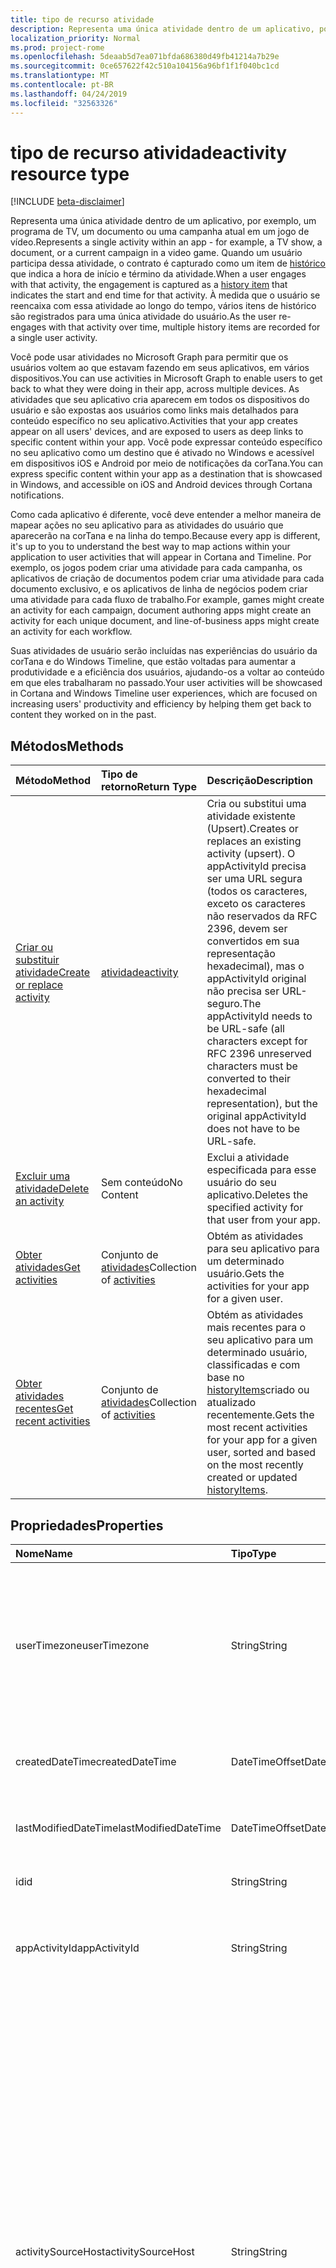 ```yaml
---
title: tipo de recurso atividade
description: Representa uma única atividade dentro de um aplicativo, por exemplo, um programa de TV, um documento ou uma campanha atual em um jogo de vídeo. Quando um usuário participa dessa atividade, o contrato é capturado como um item de histórico que indica a hora de início e término da atividade. À medida que o usuário se reencaixa com essa atividade ao longo do tempo, vários itens de histórico são registrados para uma única atividade do usuário.
localization_priority: Normal
ms.prod: project-rome
ms.openlocfilehash: 5deaab5d7ea071bfda686380d49fb41214a7b29e
ms.sourcegitcommit: 0ce657622f42c510a104156a96bf1f1f040bc1cd
ms.translationtype: MT
ms.contentlocale: pt-BR
ms.lasthandoff: 04/24/2019
ms.locfileid: "32563326"
---
```

# <a name="activity-resource-type"></a><span data-ttu-id="56918-105">tipo de recurso atividade</span><span class="sxs-lookup"><span data-stu-id="56918-105">activity resource type</span></span>

[!INCLUDE [beta-disclaimer](../../includes/beta-disclaimer.md)]

<span data-ttu-id="56918-106">Representa uma única atividade dentro de um aplicativo, por exemplo, um programa de TV, um documento ou uma campanha atual em um jogo de vídeo.</span><span class="sxs-lookup"><span data-stu-id="56918-106">Represents a single activity within an app - for example, a TV show, a document, or a current campaign in a video game.</span></span> <span data-ttu-id="56918-107">Quando um usuário participa dessa atividade, o contrato é capturado como um item de [histórico](projectrome-historyitem.md) que indica a hora de início e término da atividade.</span><span class="sxs-lookup"><span data-stu-id="56918-107">When a user engages with that activity, the engagement is captured as a [history item](projectrome-historyitem.md) that indicates the start and end time for that activity.</span></span> <span data-ttu-id="56918-108">À medida que o usuário se reencaixa com essa atividade ao longo do tempo, vários itens de histórico são registrados para uma única atividade do usuário.</span><span class="sxs-lookup"><span data-stu-id="56918-108">As the user re-engages with that activity over time, multiple history items are recorded for a single user activity.</span></span>

<span data-ttu-id="56918-109">Você pode usar atividades no Microsoft Graph para permitir que os usuários voltem ao que estavam fazendo em seus aplicativos, em vários dispositivos.</span><span class="sxs-lookup"><span data-stu-id="56918-109">You can use activities in Microsoft Graph to enable users to get back to what they were doing in their app, across multiple devices.</span></span> <span data-ttu-id="56918-110">As atividades que seu aplicativo cria aparecem em todos os dispositivos do usuário e são expostas aos usuários como links mais detalhados para conteúdo específico no seu aplicativo.</span><span class="sxs-lookup"><span data-stu-id="56918-110">Activities that your app creates appear on all users' devices, and are exposed to users as deep links to specific content within your app.</span></span> <span data-ttu-id="56918-111">Você pode expressar conteúdo específico no seu aplicativo como um destino que é ativado no Windows e acessível em dispositivos iOS e Android por meio de notificações da corTana.</span><span class="sxs-lookup"><span data-stu-id="56918-111">You can express specific content within your app as a destination that is showcased in Windows, and accessible on iOS and Android devices through Cortana notifications.</span></span>

<span data-ttu-id="56918-112">Como cada aplicativo é diferente, você deve entender a melhor maneira de mapear ações no seu aplicativo para as atividades do usuário que aparecerão na corTana e na linha do tempo.</span><span class="sxs-lookup"><span data-stu-id="56918-112">Because every app is different, it's up to you to understand the best way to map actions within your application to user activities that will appear in Cortana and Timeline.</span></span> <span data-ttu-id="56918-113">Por exemplo, os jogos podem criar uma atividade para cada campanha, os aplicativos de criação de documentos podem criar uma atividade para cada documento exclusivo, e os aplicativos de linha de negócios podem criar uma atividade para cada fluxo de trabalho.</span><span class="sxs-lookup"><span data-stu-id="56918-113">For example, games might create an activity for each campaign, document authoring apps might create an activity for each unique document, and line-of-business apps might create an activity for each workflow.</span></span>

<span data-ttu-id="56918-114">Suas atividades de usuário serão incluídas nas experiências do usuário da corTana e do Windows Timeline, que estão voltadas para aumentar a produtividade e a eficiência dos usuários, ajudando-os a voltar ao conteúdo em que eles trabalharam no passado.</span><span class="sxs-lookup"><span data-stu-id="56918-114">Your user activities will be showcased in Cortana and Windows Timeline user experiences, which are focused on increasing users' productivity and efficiency by helping them get back to content they worked on in the past.</span></span>

## <a name="methods"></a><span data-ttu-id="56918-115">Métodos</span><span class="sxs-lookup"><span data-stu-id="56918-115">Methods</span></span>

|<span data-ttu-id="56918-116">Método</span><span class="sxs-lookup"><span data-stu-id="56918-116">Method</span></span> | <span data-ttu-id="56918-117">Tipo de retorno</span><span class="sxs-lookup"><span data-stu-id="56918-117">Return Type</span></span> | <span data-ttu-id="56918-118">Descrição</span><span class="sxs-lookup"><span data-stu-id="56918-118">Description</span></span>|
|:------|:------------|:-----------|
|[<span data-ttu-id="56918-119">Criar ou substituir atividade</span><span class="sxs-lookup"><span data-stu-id="56918-119">Create or replace activity</span></span>](../api/projectrome-put-activity.md) | [<span data-ttu-id="56918-120">atividade</span><span class="sxs-lookup"><span data-stu-id="56918-120">activity</span></span>](projectrome-activity.md) |<span data-ttu-id="56918-121">Cria ou substitui uma atividade existente (Upsert).</span><span class="sxs-lookup"><span data-stu-id="56918-121">Creates or replaces an existing activity (upsert).</span></span> <span data-ttu-id="56918-122">O appActivityId precisa ser uma URL segura (todos os caracteres, exceto os caracteres não reservados da RFC 2396, devem ser convertidos em sua representação hexadecimal), mas o appActivityId original não precisa ser URL-seguro.</span><span class="sxs-lookup"><span data-stu-id="56918-122">The appActivityId needs to be URL-safe (all characters except for RFC 2396 unreserved characters must be converted to their hexadecimal representation), but the original appActivityId does not have to be URL-safe.</span></span> |
|[<span data-ttu-id="56918-123">Excluir uma atividade</span><span class="sxs-lookup"><span data-stu-id="56918-123">Delete an activity</span></span>](../api/projectrome-delete-activity.md) | <span data-ttu-id="56918-124">Sem conteúdo</span><span class="sxs-lookup"><span data-stu-id="56918-124">No Content</span></span> | <span data-ttu-id="56918-125">Exclui a atividade especificada para esse usuário do seu aplicativo.</span><span class="sxs-lookup"><span data-stu-id="56918-125">Deletes the specified activity for that user from your app.</span></span>|
|[<span data-ttu-id="56918-126">Obter atividades</span><span class="sxs-lookup"><span data-stu-id="56918-126">Get activities</span></span>](../api/projectrome-get-activities.md) | <span data-ttu-id="56918-127">Conjunto de [atividades](projectrome-activity.md)</span><span class="sxs-lookup"><span data-stu-id="56918-127">Collection of [activities](projectrome-activity.md)</span></span> | <span data-ttu-id="56918-128">Obtém as atividades para seu aplicativo para um determinado usuário.</span><span class="sxs-lookup"><span data-stu-id="56918-128">Gets the activities for your app for a given user.</span></span>|
|[<span data-ttu-id="56918-129">Obter atividades recentes</span><span class="sxs-lookup"><span data-stu-id="56918-129">Get recent activities</span></span>](../api/projectrome-get-recent-activities.md) | <span data-ttu-id="56918-130">Conjunto de [atividades](projectrome-activity.md)</span><span class="sxs-lookup"><span data-stu-id="56918-130">Collection of [activities](projectrome-activity.md)</span></span> | <span data-ttu-id="56918-131">Obtém as atividades mais recentes para o seu aplicativo para um determinado usuário, classificadas e com base no [historyItems](projectrome-historyitem.md)criado ou atualizado recentemente.</span><span class="sxs-lookup"><span data-stu-id="56918-131">Gets the most recent activities for your app for a given user, sorted and based on the most recently created or updated [historyItems](projectrome-historyitem.md).</span></span>|

## <a name="properties"></a><span data-ttu-id="56918-132">Propriedades</span><span class="sxs-lookup"><span data-stu-id="56918-132">Properties</span></span>

|<span data-ttu-id="56918-133">Nome</span><span class="sxs-lookup"><span data-stu-id="56918-133">Name</span></span> | <span data-ttu-id="56918-134">Tipo</span><span class="sxs-lookup"><span data-stu-id="56918-134">Type</span></span> | <span data-ttu-id="56918-135">Descrição</span><span class="sxs-lookup"><span data-stu-id="56918-135">Description</span></span>|
|:----|:-----|:-----------|
|<span data-ttu-id="56918-136">userTimezone</span><span class="sxs-lookup"><span data-stu-id="56918-136">userTimezone</span></span> | <span data-ttu-id="56918-137">String</span><span class="sxs-lookup"><span data-stu-id="56918-137">String</span></span> | <span data-ttu-id="56918-138">Opcional.</span><span class="sxs-lookup"><span data-stu-id="56918-138">Optional.</span></span> <span data-ttu-id="56918-139">O fuso horário em que o dispositivo do usuário usado para gerar a atividade estava localizado no momento da criação da atividade; valores fornecidos como IDs de Olson para oferecer suporte à representação de plataforma cruzada.</span><span class="sxs-lookup"><span data-stu-id="56918-139">The timezone in which the user's device used to generate the activity was located at activity creation time; values supplied as Olson IDs in order to support cross-platform representation.</span></span>|
|<span data-ttu-id="56918-140">createdDateTime</span><span class="sxs-lookup"><span data-stu-id="56918-140">createdDateTime</span></span> | <span data-ttu-id="56918-141">DateTimeOffset</span><span class="sxs-lookup"><span data-stu-id="56918-141">DateTimeOffset</span></span> | <span data-ttu-id="56918-142">Definido pelo servidor.</span><span class="sxs-lookup"><span data-stu-id="56918-142">Set by the server.</span></span> <span data-ttu-id="56918-143">DateTime em UTC quando o objeto foi criado no servidor.</span><span class="sxs-lookup"><span data-stu-id="56918-143">DateTime in UTC when the object was created on the server.</span></span> |
|<span data-ttu-id="56918-144">lastModifiedDateTime</span><span class="sxs-lookup"><span data-stu-id="56918-144">lastModifiedDateTime</span></span> | <span data-ttu-id="56918-145">DateTimeOffset</span><span class="sxs-lookup"><span data-stu-id="56918-145">DateTimeOffset</span></span> | <span data-ttu-id="56918-146">Definido pelo servidor.</span><span class="sxs-lookup"><span data-stu-id="56918-146">Set by the server.</span></span> <span data-ttu-id="56918-147">DateTime em UTC quando o objeto foi modificado no servidor.</span><span class="sxs-lookup"><span data-stu-id="56918-147">DateTime in UTC when the object was modified on the server.</span></span> |
|<span data-ttu-id="56918-148">id</span><span class="sxs-lookup"><span data-stu-id="56918-148">id</span></span> | <span data-ttu-id="56918-149">String</span><span class="sxs-lookup"><span data-stu-id="56918-149">String</span></span> | <span data-ttu-id="56918-150">ID gerada pelo servidor usada para o endereçamento de URL.</span><span class="sxs-lookup"><span data-stu-id="56918-150">Server-generated ID used for URL addressing.</span></span>|
|<span data-ttu-id="56918-151">appActivityId</span><span class="sxs-lookup"><span data-stu-id="56918-151">appActivityId</span></span> | <span data-ttu-id="56918-152">String</span><span class="sxs-lookup"><span data-stu-id="56918-152">String</span></span> | <span data-ttu-id="56918-153">Obrigatório.</span><span class="sxs-lookup"><span data-stu-id="56918-153">Required.</span></span> <span data-ttu-id="56918-154">A ID da atividade exclusiva no contexto do aplicativo, fornecido pelo chamador e imutável, daí em diante.</span><span class="sxs-lookup"><span data-stu-id="56918-154">The unique activity ID in the context of the app - supplied by caller and immutable thereafter.</span></span>|
|<span data-ttu-id="56918-155">activitySourceHost</span><span class="sxs-lookup"><span data-stu-id="56918-155">activitySourceHost</span></span> | <span data-ttu-id="56918-156">String</span><span class="sxs-lookup"><span data-stu-id="56918-156">String</span></span> | <span data-ttu-id="56918-157">Obrigatório.</span><span class="sxs-lookup"><span data-stu-id="56918-157">Required.</span></span> <span data-ttu-id="56918-158">URL para o domínio que representa o mapeamento de identidade de plataforma cruzada para o aplicativo.</span><span class="sxs-lookup"><span data-stu-id="56918-158">URL for the domain representing the cross-platform identity mapping for the app.</span></span> <span data-ttu-id="56918-159">O mapeamento é armazenado como um arquivo JSON hospedado no domínio ou configurável por meio do centro de desenvolvimento do Windows.</span><span class="sxs-lookup"><span data-stu-id="56918-159">Mapping is stored either as a JSON file hosted on the domain or configurable via Windows Dev Center.</span></span> <span data-ttu-id="56918-160">O arquivo JSON é denominado Cross-Platform-app-Identifiers e é hospedado na raiz do domínio HTTPS, seja no domínio de nível superior ou incluir um subdomínio.</span><span class="sxs-lookup"><span data-stu-id="56918-160">The JSON file is named cross-platform-app-identifiers and is hosted at root of your HTTPS domain, either at the top level domain or include a sub domain.</span></span> <span data-ttu-id="56918-161">Por exemplo: https://contoso.com ou https://myapp.contoso.com, mas NÃO https://myapp.contoso.com/somepath.</span><span class="sxs-lookup"><span data-stu-id="56918-161">For example: https://contoso.com or https://myapp.contoso.com but NOT https://myapp.contoso.com/somepath.</span></span> <span data-ttu-id="56918-162">Você deve ter um arquivo exclusivo e domínio (ou subdomínio) por identidade de aplicativo de plataforma cruzada.</span><span class="sxs-lookup"><span data-stu-id="56918-162">You must have a unique file and domain (or sub domain) per cross-platform app identity.</span></span> <span data-ttu-id="56918-163">Por exemplo, um arquivo e domínio separados é necessário para o Word versus o PowerPoint.</span><span class="sxs-lookup"><span data-stu-id="56918-163">For example, a separate file and domain is needed for Word vs. PowerPoint.</span></span>|
|<span data-ttu-id="56918-164">appDisplayName</span><span class="sxs-lookup"><span data-stu-id="56918-164">appDisplayName</span></span> | <span data-ttu-id="56918-165">String</span><span class="sxs-lookup"><span data-stu-id="56918-165">String</span></span> | <span data-ttu-id="56918-166">Opcional.</span><span class="sxs-lookup"><span data-stu-id="56918-166">Optional.</span></span> <span data-ttu-id="56918-167">Descrição de texto curto do aplicativo usado para gerar a atividade para uso em casos em que o aplicativo não está instalado no dispositivo local do usuário.</span><span class="sxs-lookup"><span data-stu-id="56918-167">Short text description of the app used to generate the activity for use in cases when the app is not installed on the user’s local device.</span></span>|
|<span data-ttu-id="56918-168">activationUrl</span><span class="sxs-lookup"><span data-stu-id="56918-168">activationUrl</span></span> | <span data-ttu-id="56918-169">String</span><span class="sxs-lookup"><span data-stu-id="56918-169">String</span></span> | <span data-ttu-id="56918-170">Obrigatório.</span><span class="sxs-lookup"><span data-stu-id="56918-170">Required.</span></span> <span data-ttu-id="56918-171">URL usada para iniciar a atividade na melhor experiência nativa representada pela appId.</span><span class="sxs-lookup"><span data-stu-id="56918-171">URL used to launch the activity in the best native experience represented by the appId.</span></span> <span data-ttu-id="56918-172">Pode iniciar um aplicativo baseado na Web se nenhum aplicativo nativo existir.</span><span class="sxs-lookup"><span data-stu-id="56918-172">Might launch a web-based app if no native app exists.</span></span>|
|<span data-ttu-id="56918-173">fallbackUrl</span><span class="sxs-lookup"><span data-stu-id="56918-173">fallbackUrl</span></span> | <span data-ttu-id="56918-174">String</span><span class="sxs-lookup"><span data-stu-id="56918-174">String</span></span> | <span data-ttu-id="56918-175">Opcional.</span><span class="sxs-lookup"><span data-stu-id="56918-175">Optional.</span></span> <span data-ttu-id="56918-176">URL usada para iniciar a atividade em um aplicativo baseado na Web, se disponível.</span><span class="sxs-lookup"><span data-stu-id="56918-176">URL used to launch the activity in a web-based app, if available.</span></span>|
|<span data-ttu-id="56918-177">contentUrl</span><span class="sxs-lookup"><span data-stu-id="56918-177">contentUrl</span></span> | <span data-ttu-id="56918-178">String</span><span class="sxs-lookup"><span data-stu-id="56918-178">String</span></span> | <span data-ttu-id="56918-179">Opcional.</span><span class="sxs-lookup"><span data-stu-id="56918-179">Optional.</span></span> <span data-ttu-id="56918-180">Usada no evento o conteúdo pode ser renderizado fora de uma experiência de aplicativo nativa ou baseada na Web (por exemplo, um ponteiro para um item em um RSS feed).</span><span class="sxs-lookup"><span data-stu-id="56918-180">Used in the event the content can be rendered outside of a native or web-based app experience (for example, a pointer to an item in an RSS feed).</span></span>|
|<span data-ttu-id="56918-181">visualElements</span><span class="sxs-lookup"><span data-stu-id="56918-181">visualElements</span></span>| [<span data-ttu-id="56918-182">visualInfo</span><span class="sxs-lookup"><span data-stu-id="56918-182">visualInfo</span></span>](../resources/projectrome-visualinfo.md) | <span data-ttu-id="56918-183">Obrigatório.</span><span class="sxs-lookup"><span data-stu-id="56918-183">Required.</span></span> <span data-ttu-id="56918-184">O objeto que contém informações para renderizar a atividade no UX.</span><span class="sxs-lookup"><span data-stu-id="56918-184">The object containing information to render the activity in the UX.</span></span>|
|<span data-ttu-id="56918-185">contentInfo</span><span class="sxs-lookup"><span data-stu-id="56918-185">contentInfo</span></span> | <span data-ttu-id="56918-186">Objeto JSON não digitado</span><span class="sxs-lookup"><span data-stu-id="56918-186">Untyped JSON object</span></span> | <span data-ttu-id="56918-187">Opcional.</span><span class="sxs-lookup"><span data-stu-id="56918-187">Optional.</span></span> <span data-ttu-id="56918-188">Uma parte personalizada da descrição extensível de dados-JSON-LD do conteúdo de acordo com a sintaxe [Schema.org](https://schema.org) .</span><span class="sxs-lookup"><span data-stu-id="56918-188">A custom piece of data - JSON-LD extensible description of content according to [schema.org](https://schema.org) syntax.</span></span>|
|<span data-ttu-id="56918-189">expirationDateTime</span><span class="sxs-lookup"><span data-stu-id="56918-189">expirationDateTime</span></span> | <span data-ttu-id="56918-190">DateTimeOffset</span><span class="sxs-lookup"><span data-stu-id="56918-190">DateTimeOffset</span></span> | <span data-ttu-id="56918-191">Definido pelo servidor.</span><span class="sxs-lookup"><span data-stu-id="56918-191">Set by the server.</span></span> <span data-ttu-id="56918-192">DateTime em UTC quando o objeto expirou no servidor.</span><span class="sxs-lookup"><span data-stu-id="56918-192">DateTime in UTC when the object expired on the server.</span></span>|
|<span data-ttu-id="56918-193">status</span><span class="sxs-lookup"><span data-stu-id="56918-193">status</span></span> | <span data-ttu-id="56918-194">EnumType</span><span class="sxs-lookup"><span data-stu-id="56918-194">EnumType</span></span> | <span data-ttu-id="56918-195">Definido pelo servidor.</span><span class="sxs-lookup"><span data-stu-id="56918-195">Set by the server.</span></span> <span data-ttu-id="56918-196">Um código de status usado para identificar objetos válidos.</span><span class="sxs-lookup"><span data-stu-id="56918-196">A status code used to identify valid objects.</span></span> <span data-ttu-id="56918-197">Valores: ativo, atualizado, excluído, ignorado.</span><span class="sxs-lookup"><span data-stu-id="56918-197">Values: active, updated, deleted, ignored.</span></span>|

## <a name="relationships"></a><span data-ttu-id="56918-198">Relações</span><span class="sxs-lookup"><span data-stu-id="56918-198">Relationships</span></span>

|<span data-ttu-id="56918-199">Relação</span><span class="sxs-lookup"><span data-stu-id="56918-199">Relationship</span></span> | <span data-ttu-id="56918-200">Tipo</span><span class="sxs-lookup"><span data-stu-id="56918-200">Type</span></span> | <span data-ttu-id="56918-201">Descrição</span><span class="sxs-lookup"><span data-stu-id="56918-201">Description</span></span>|
|:------------|:-----|:-----------|
|<span data-ttu-id="56918-202">historyItems</span><span class="sxs-lookup"><span data-stu-id="56918-202">historyItems</span></span>| <span data-ttu-id="56918-203">coleção [historyItem](../resources/projectrome-historyitem.md)</span><span class="sxs-lookup"><span data-stu-id="56918-203">[historyItem](../resources/projectrome-historyitem.md) collection</span></span> | <span data-ttu-id="56918-204">Opcional.</span><span class="sxs-lookup"><span data-stu-id="56918-204">Optional.</span></span> <span data-ttu-id="56918-205">NavigationProperty/conFinamento; Propriedade Navigation para o historyItems da atividade.</span><span class="sxs-lookup"><span data-stu-id="56918-205">NavigationProperty/Containment; navigation property to the activity's historyItems.</span></span>|

## <a name="json-representation"></a><span data-ttu-id="56918-206">Representação JSON</span><span class="sxs-lookup"><span data-stu-id="56918-206">JSON representation</span></span>

<span data-ttu-id="56918-207">Veja a seguir uma representação JSON do recurso.</span><span class="sxs-lookup"><span data-stu-id="56918-207">Here is a JSON representation of the resource.</span></span>

<!-- {
  "blockType": "resource",
  "optionalProperties": [
    "userTimezone",
    "appDisplayName",
    "fallbackUrl",
    "contentUrl",
    "contentInfo",
    "visualElements",
    "historyItems"
  ],
  "@odata.type": "microsoft.graph.activity"
}-->

```json
{
    "appActivityId": "String",
    "activitySourceHost": "String (host name/domain/URL)",
    "userTimezone": "String",
    "appDisplayName": "String",
    "activationUrl": "String (URL)",
    "contentUrl": "String (URL)",
    "fallbackUrl": "String (URL)",
    "createdDateTime": "DateTimeOffset",
    "lastModifiedDateTime": "DateTimeOffset",
    "expirationDateTime": "DateTimeOffset",
    "id": "String",
    "status": "EnumType",
    "contentInfo": { "@data.type": "microsoft.graph.Json" },
    "visualElements": { "@data.type": "microsoft.graph.visualInfo" },
    "historyItems": [{ "@odata.type": "microsoft.graph.historyItem" }]
}
```

<!-- uuid: 8fcb5dbc-d5aa-4681-8e31-b001d5168d79
2017-06-07 14:57:30 UTC -->
<!--
{
  "type": "#page.annotation",
  "description": "activity resource",
  "keywords": "",
  "section": "documentation",
  "tocPath": "",
  "suppressions": [
    "Error: /api-reference/beta/resources/projectrome-activity.md:\r\n      Exception processing links.\r\n    System.ArgumentException: Link Definition was null. Link text: !INCLUDE [beta-disclaimer](../../includes/beta-disclaimer.md)\r\n      at ApiDoctor.Validation.DocFile.get_LinkDestinations()\r\n      at ApiDoctor.Validation.DocSet.ValidateLinks(Boolean includeWarnings, String[] relativePathForFiles, IssueLogger issues, Boolean requireFilenameCaseMatch, Boolean printOrphanedFiles)"
  ]
}
-->
